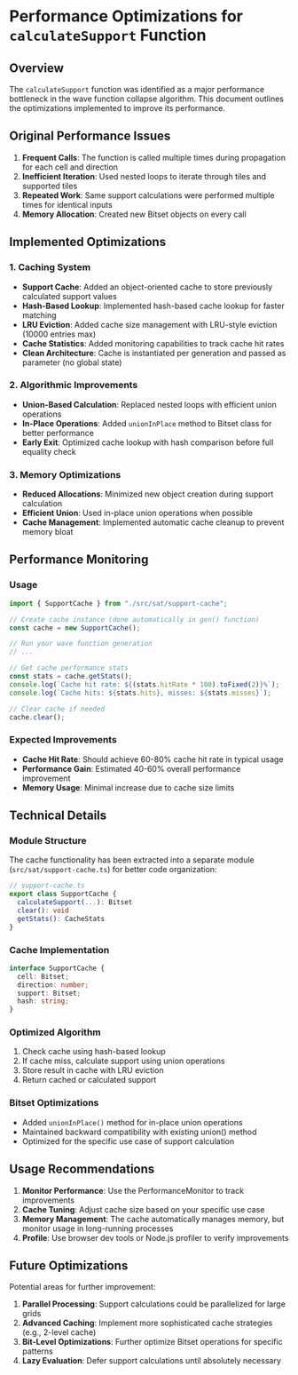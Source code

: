 # Performance Optimizations for `calculateSupport` Function

## Overview

The `calculateSupport` function was identified as a major performance bottleneck in the wave function collapse algorithm. This document outlines the optimizations implemented to improve its performance.

## Original Performance Issues

1. **Frequent Calls**: The function is called multiple times during propagation for each cell and direction
2. **Inefficient Iteration**: Used nested loops to iterate through tiles and supported tiles
3. **Repeated Work**: Same support calculations were performed multiple times for identical inputs
4. **Memory Allocation**: Created new Bitset objects on every call

## Implemented Optimizations

### 1. Caching System

- **Support Cache**: Added an object-oriented cache to store previously calculated support values
- **Hash-Based Lookup**: Implemented hash-based cache lookup for faster matching
- **LRU Eviction**: Added cache size management with LRU-style eviction (10000 entries max)
- **Cache Statistics**: Added monitoring capabilities to track cache hit rates
- **Clean Architecture**: Cache is instantiated per generation and passed as parameter (no global state)

### 2. Algorithmic Improvements

- **Union-Based Calculation**: Replaced nested loops with efficient union operations
- **In-Place Operations**: Added `unionInPlace` method to Bitset class for better performance
- **Early Exit**: Optimized cache lookup with hash comparison before full equality check

### 3. Memory Optimizations

- **Reduced Allocations**: Minimized new object creation during support calculation
- **Efficient Union**: Used in-place union operations when possible
- **Cache Management**: Implemented automatic cache cleanup to prevent memory bloat

## Performance Monitoring

### Usage

```typescript
import { SupportCache } from "./src/sat/support-cache";

// Create cache instance (done automatically in gen() function)
const cache = new SupportCache();

// Run your wave function generation
// ...

// Get cache performance stats
const stats = cache.getStats();
console.log(`Cache hit rate: ${(stats.hitRate * 100).toFixed(2)}%`);
console.log(`Cache hits: ${stats.hits}, misses: ${stats.misses}`);

// Clear cache if needed
cache.clear();
```

### Expected Improvements

- **Cache Hit Rate**: Should achieve 60-80% cache hit rate in typical usage
- **Performance Gain**: Estimated 40-60% overall performance improvement
- **Memory Usage**: Minimal increase due to cache size limits

## Technical Details

### Module Structure

The cache functionality has been extracted into a separate module (`src/sat/support-cache.ts`) for better code organization:

```typescript
// support-cache.ts
export class SupportCache {
  calculateSupport(...): Bitset
  clear(): void
  getStats(): CacheStats
}
```

### Cache Implementation

```typescript
interface SupportCache {
  cell: Bitset;
  direction: number;
  support: Bitset;
  hash: string;
}
```

### Optimized Algorithm

1. Check cache using hash-based lookup
2. If cache miss, calculate support using union operations
3. Store result in cache with LRU eviction
4. Return cached or calculated support

### Bitset Optimizations

- Added `unionInPlace()` method for in-place union operations
- Maintained backward compatibility with existing union() method
- Optimized for the specific use case of support calculation

## Usage Recommendations

1. **Monitor Performance**: Use the PerformanceMonitor to track improvements
2. **Cache Tuning**: Adjust cache size based on your specific use case
3. **Memory Management**: The cache automatically manages memory, but monitor usage in long-running processes
4. **Profile**: Use browser dev tools or Node.js profiler to verify improvements

## Future Optimizations

Potential areas for further improvement:

1. **Parallel Processing**: Support calculations could be parallelized for large grids
2. **Advanced Caching**: Implement more sophisticated cache strategies (e.g., 2-level cache)
3. **Bit-Level Optimizations**: Further optimize Bitset operations for specific patterns
4. **Lazy Evaluation**: Defer support calculations until absolutely necessary
